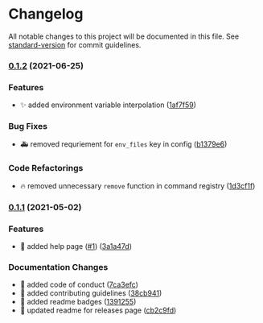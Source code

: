 # Changelog

All notable changes to this project will be documented in this file. See [standard-version](https://github.com/conventional-changelog/standard-version) for commit guidelines.

### [0.1.2](https://github.com/arctic-hen7/bonnie/compare/v0.1.1...v0.1.2) (2021-06-25)


### Features

* ✨ added environment variable interpolation ([1af7f59](https://github.com/arctic-hen7/bonnie/commit/1af7f59758513c8ed092518466617a61d04bf46f))


### Bug Fixes

* 🚑 removed requriement for `env_files` key in config ([b1379e6](https://github.com/arctic-hen7/bonnie/commit/b1379e6685ca4e4746f17c69463f8eb80ff039d6))


### Code Refactorings

* 🔥 removed unnecessary `remove` function in command registry ([1d3cf1f](https://github.com/arctic-hen7/bonnie/commit/1d3cf1f37d94318d7323eb11e085f96b0286310c))

### [0.1.1](https://github.com/arctic-hen7/bonnie/compare/v0.1.0...v0.1.1) (2021-05-02)


### Features

* 📝 added help page ([#1](https://github.com/arctic-hen7/bonnie/issues/1)) ([3a1a47d](https://github.com/arctic-hen7/bonnie/commit/3a1a47d230d33b105b6936804c2546d28be01f85))


### Documentation Changes

* 📝 added code of conduct ([7ca3efc](https://github.com/arctic-hen7/bonnie/commit/7ca3efc4dec71f3c3300e8324481f52c7a330247))
* 📝 added contributing guidelines ([38cb941](https://github.com/arctic-hen7/bonnie/commit/38cb94170c14d6962e6681c5888f5f0b6d64561b))
* 📝 added readme badges ([1391255](https://github.com/arctic-hen7/bonnie/commit/1391255384cac5d0abbee543a5b763c89bc905da))
* 📝 updated readme for releases page ([cb2c9fd](https://github.com/arctic-hen7/bonnie/commit/cb2c9fd5cadefb269e5ba1961f01a6a0dd72ce34))
